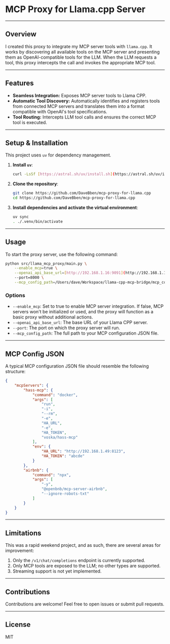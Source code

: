 # MCP Proxy for Llama.cpp Server

---


## Overview

I created this proxy to integrate my MCP server tools with `llama.cpp`. It works by discovering all available tools on the MCP server and presenting them as OpenAI-compatible tools for the LLM. When the LLM requests a tool, this proxy intercepts the call and invokes the appropriate MCP tool.

---

## Features

* **Seamless Integration:** Exposes MCP server tools to Llama CPP.
* **Automatic Tool Discovery:** Automatically identifies and registers tools from connected MCP servers and translates them into a format compatible with OpenAI's tool specifications.
* **Tool Routing:** Intercepts LLM tool calls and ensures the correct MCP tool is executed.

---

## Setup & Installation

This project uses `uv` for dependency management.

1.  **Install `uv`**:
    ```bash
    curl -LsSf [https://astral.sh/uv/install.sh](https://astral.sh/uv/install.sh) | sh
    ```
2.  **Clone the repository**:
    ```bash
    git clone https://github.com/DaveBben/mcp-proxy-for-llama.cpp
    cd https://github.com/DaveBben/mcp-proxy-for-llama.cpp
    ```
3.  **Install dependencies and activate the virtual environment**:
    ```bash
    uv sync
    . ./.venv/bin/activate
    ```

---

## Usage

To start the proxy server, use the following command:

```bash
python src/llama_mcp_proxy/main.py \
    --enable_mcp=true \
    --openai_api_base_url=[http://192.168.1.16:9091](http://192.168.1.16:9091) \
    --port=8000 \
    --mcp_config_path=/Users/dave/Workspace/llama-cpp-mcp-bridge/mcp_config.json
```


### Options

* `--enable_mcp`: Set to true to enable MCP server integration. If false, MCP servers won't be initialized or used, and the proxy will function as a basic proxy without additional actions.
* `--openai_api_base_url`: The base URL of your Llama CPP server.
* `--port`: The port on which the proxy server will run.
* `--mcp_config_path`: The full path to your MCP configuration JSON file.

---

## MCP Config JSON

A typical MCP configuration JSON file should resemble the following structure:

```json
{
    "mcpServers": {
        "hass-mcp": {
            "command": "docker",
            "args": [
                "run",
                "-i",
                "--rm",
                "-e",
                "HA_URL",
                "-e",
                "HA_TOKEN",
                "voska/hass-mcp"
            ],
            "env": {
                "HA_URL": "http://192.168.1.49:8123",
                "HA_TOKEN": "abcde"
            }
        },
        "airbnb": {
            "command": "npx",
            "args": [
                "-y",
                "@openbnb/mcp-server-airbnb",
                "--ignore-robots-txt"
            ]
        }
    }
}
```
---

## Limitations

This was a rapid weekend project, and as such, there are several areas for improvement:

1. Only the `/v1/chat/completions` endpoint is currently supported.
2. Only MCP tools are exposed to the LLM; no other types are supported.
3. Streaming support is not yet implemented.

---

## Contributions

Contributions are welcome! Feel free to open issues or submit pull requests.

---

## License

MIT